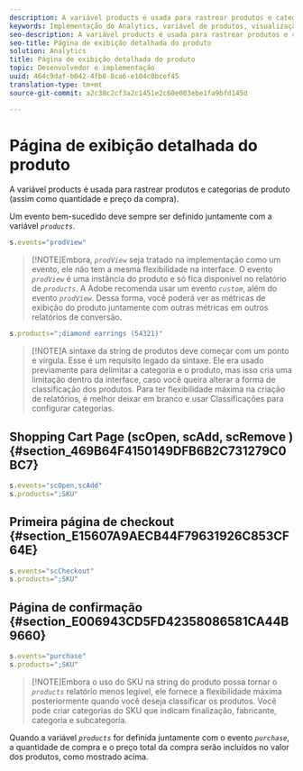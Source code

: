 ```yaml
---
description: A variável products é usada para rastrear produtos e categorias de produto (assim como quantidade e preço da compra).
keywords: Implementação do Analytics, variável de produtos, visualização do produto, evento bem-sucesso
seo-description: A variável products é usada para rastrear produtos e categorias de produto (assim como quantidade e preço da compra).
seo-title: Página de exibição detalhada do produto
solution: Analytics
title: Página de exibição detalhada do produto
topic: Desenvolvedor e implementação
uuid: 464c9daf-b042-4fb8-8ca6-e104c0bcef45
translation-type: tm+mt
source-git-commit: a2c38c2cf3a2c1451e2c60e003ebe1fa9bfd145d

---
```



# Página de exibição detalhada do produto

A variável products é usada para rastrear produtos e categorias de produto (assim como quantidade e preço da compra).

Um evento bem-sucedido deve sempre ser definido juntamente com a variável *`products`*.

```js
s.events="prodView"
```

> [!NOTE]Embora, *`prodView`* seja tratado na implementação como um evento, ele não tem a mesma flexibilidade na interface. O evento *`prodView`* é uma instância do produto e só fica disponível no relatório de *`products`*. A Adobe recomenda usar um evento *`custom`*, além do evento *`prodView`*. Dessa forma, você poderá ver as métricas de exibição do produto juntamente com outras métricas em outros relatórios de conversão.

```js
s.products=";diamond earrings (54321)"
```

> [!NOTE]A sintaxe da string de produtos deve começar com um ponto e vírgula. Esse é um requisito legado da sintaxe. Ele era usado previamente para delimitar a categoria e o produto, mas isso cria uma limitação dentro da interface, caso você queira alterar a forma de classificação dos produtos. Para ter flexibilidade máxima na criação de relatórios, é melhor deixar em branco e usar Classificações para configurar categorias.

## Shopping Cart Page (scOpen, scAdd, scRemove ) {#section_469B64F4150149DFB6B2C731279C0BC7}

```js
s.events="scOpen,scAdd"
s.products=";SKU"
```

## Primeira página de checkout {#section_E15607A9AECB44F79631926C853CF64E}

```js
s.events="scCheckout"
s.products=";SKU"
```

## Página de confirmação {#section_E006943CD5FD42358086581CA44B9660}

```js
s.events="purchase"
s.products=";SKU"
```

> [!NOTE]Embora o uso do SKU na string do produto possa tornar o *`products`* relatório menos legível, ele fornece a flexibilidade máxima posteriormente quando você deseja classificar os produtos. Você pode criar categorias do SKU que indicam finalização, fabricante, categoria e subcategoria.

Quando a variável *`products`* for definida juntamente com o evento *`purchase`*, a quantidade de compra e o preço total da compra serão incluídos no valor dos produtos, como mostrado acima.
